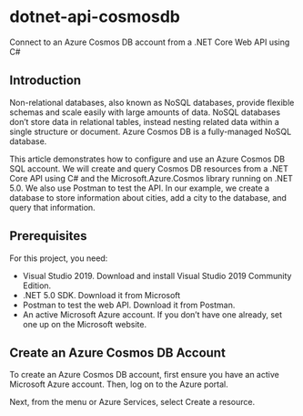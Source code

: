 # dotnet-api-cosmosdb
Connect to an Azure Cosmos DB account from a .NET Core Web API using C#

## Introduction
Non-relational databases, also known as NoSQL databases, provide flexible schemas and scale easily with large amounts of data. NoSQL databases don’t store data in relational tables, instead nesting related data within a single structure or document. Azure Cosmos DB is a fully-managed NoSQL database.

This article demonstrates how to configure and use an Azure Cosmos DB SQL account. We will create and query Cosmos DB resources from a .NET Core API using C# and the Microsoft.Azure.Cosmos library running on .NET 5.0. We also use Postman to test the API. In our example, we create a database to store information about cities, add a city to the database, and query that information. 

## Prerequisites
For this project, you need:
  - Visual Studio 2019. Download and install Visual Studio 2019 Community Edition. 
  - .NET 5.0 SDK. Download it from Microsoft  
  - Postman to test the web API. Download it from Postman. 
  - An active Microsoft Azure account. If you don’t have one already, set one up on the Microsoft website.

## Create an Azure Cosmos DB Account
To create an Azure Cosmos DB account, first ensure you have an active Microsoft Azure account. Then, log on to the Azure portal.

Next, from the menu or Azure Services, select Create a resource.
